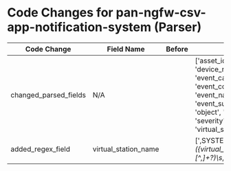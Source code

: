 # Code Changes for pan-ngfw-csv-app-notification-system (Parser)

| Code Change | Field Name | Before | After |
|-------------|------------|--------|-------|
| changed_parsed_fields | N/A |  | ['asset_id', 'device_name', 'event_category', 'event_code', 'event_name', 'event_subtype', 'host', 'object', 'serial_num', 'severity', 'time', 'virtual_station_name'] |
| added_regex_field | virtual_station_name |  | [',SYSTEM,([^,]*,){3}({virtual_station_name}[^,]+?)\s*,'] |